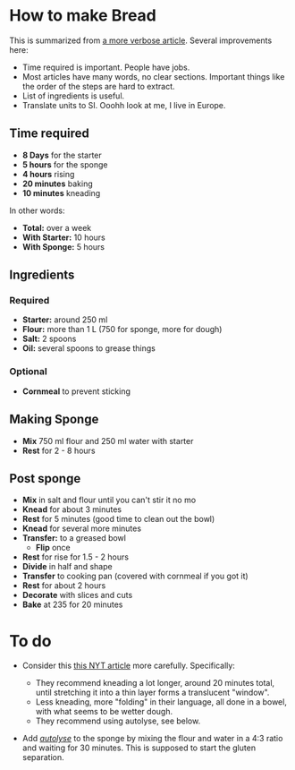 How to make Bread
=================

This is summarized from [a more verbose article][1]. Several improvements here:

- Time required is important. People have jobs.
- Most articles have many words, no clear sections. Important things like the order of the steps are hard to extract.
- List of ingredients is useful.
- Translate units to SI. Ooohh look at me, I live in Europe.

[1]: https://pinchmysalt.com/how-to-make-sourdough-bread/

Time required
-------------

- **8 Days** for the starter
- **5 hours** for the sponge
- **4 hours** rising
- **20 minutes** baking
- **10 minutes** kneading

In other words:

- **Total:** over a week
- **With Starter:** 10 hours
- **With Sponge:** 5 hours

Ingredients
-----------

### Required ###

- **Starter:** around 250 ml
- **Flour:** more than 1 L (750 for sponge, more for dough)
- **Salt:** 2 spoons
- **Oil:** several spoons to grease things

### Optional ###

- **Cornmeal** to prevent sticking

Making Sponge
-------------

- **Mix** 750 ml flour and 250 ml water with starter
- **Rest** for 2 - 8 hours

Post sponge
-----------

- **Mix** in salt and flour until you can't stir it no mo
- **Knead** for about 3 minutes
- **Rest** for 5 minutes (good time to clean out the bowl)
- **Knead** for several more minutes
- **Transfer:** to a greased bowl
   - **Flip** once
- **Rest** for rise for 1.5 - 2 hours
- **Divide** in half and shape
- **Transfer** to cooking pan (covered with cornmeal if you got it)
- **Rest** for about 2 hours
- **Decorate** with slices and cuts
- **Bake** at 235 for 20 minutes


To do
=====

- Consider this [this NYT article][2] more carefully. Specifically:
   - They recommend kneading a lot longer, around 20 minutes total,
     until stretching it into a thin layer forms a translucent
     "window".
   - Less kneading, more "folding" in their language, all done in a
     bowel, with what seems to be wetter dough.
   - They recommend using autolyse, see below.

- Add [_autolyse_][3] to the sponge by mixing the flour and water in a
  4:3 ratio and waiting for 30 minutes. This is supposed to start the
  gluten separation.

[2]: https://cooking.nytimes.com/guides/59-how-to-make-sourdough-bread
[3]: https://en.wikipedia.org/wiki/Autolysis_(biology)
